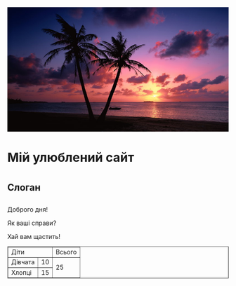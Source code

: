 <!doctype html>
<html>
<head>
<title>Лабораторна робота №1. Мова HTML. </title>
<meta charset = " UTF - 8 ">
</head>
<body>
<div id = "b1">
     		<div id="b2"> <img src = "earth-sunset-7223.jpg" alt = "логотип"> <h1> Мій улюблений сайт <h1> <h2> Слоган <h2> </div id = "b2">
			<div id="b3"> <ul> <a href= "https://inna2002-max.github.io/site5/"></a>
				<ul>
  <oi>
               <a href= "https://drive.google.com/file/d/1-b7kEKvAs23kJhDtFdxCaFrCL81kwEIv/view?usp=sharing"></a>   
               <a href= "https://docs.google.com/spreadsheets/d/1u4Z3fQjMo21Zmfx6nqjH2Qzf351sMIPHamObg58NIAM/edit?usp=sharing"></a>
             <ol>
	  </div id = "b3"> 
<div id = "b4">  
<p> Доброго дня! </p>
<p> Як ваші справи? </p>
<p> Хай вам щастить! </p>
</div id = "b4"> 
<div id = "b5"> 
<div id = "b6">
<div id = "b7"> 
</div>
<table border "1">
<tr>
<td colspan = "2"> Діти  </td>
<td> Всього  </td>
</tr>
<tr>
<td> Дівчата </td>
<td> 10 </td>
<td rowspan = "2"> 25 </td>  
</tr>
<tr>
<td> Хлопці </td>
<td> 15 </td>
</tr>
</table>
</body>
</html>
                      
                      
                  
          
          
          
          
          
